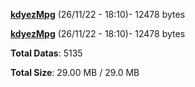 [**kdyezMpg**](/data/kdyezMpg.txt) (26/11/22 - 18:10)- 12478 bytes

[**kdyezMpg**](/data/kdyezMpg.txt) (26/11/22 - 18:10)- 12478 bytes

**Total Datas**: 5135

**Total Size**: 29.00 MB / 29.0 MB
